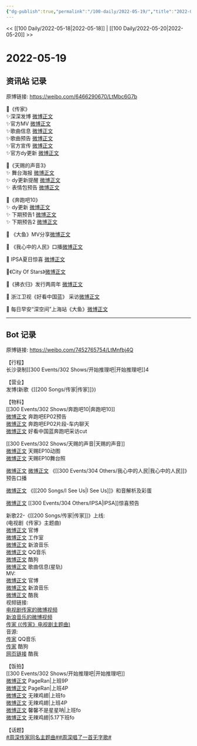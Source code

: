 ```yaml
---
{"dg-publish":true,"permalink":"/100-daily/2022-05-19/","title":"2022-05-19"}
---
```



<< [[100 Daily/2022-05-18\|2022-05-18]] | [[100 Daily/2022-05-20\|2022-05-20]] >>

# 2022-05-19

## 资讯站 记录

原博链接: https://weibo.com/6466290670/LtMbc6G7b

🌟《传家》  
✨深深发博 [微博正文](https://m.weibo.cn/6466290670/4770782653974117)  
✨官方MV [微博正文](https://m.weibo.cn/6466290670/4770807241246622)  
✨歌曲信息 [微博正文](https://m.weibo.cn/6466290670/4770780498362663)  
✨歌曲预告 [微博正文](https://m.weibo.cn/6466290670/4770766815497352)  
✨官方宣传 [微博正文](https://m.weibo.cn/6466290670/4770780658010038)  
✨官方dy更新 [微博正文](https://m.weibo.cn/6466290670/4770861993957171)

🌟《天赐的声音3》  
✨ 舞台海报 [微博正文](https://m.weibo.cn/6466290670/4770870457010245)  
✨ dy更新提醒 [微博正文](https://m.weibo.cn/6466290670/4770857064595890)  
✨ 表情包预告 [微博正文](https://m.weibo.cn/6466290670/4770810655408337)

🌟《奔跑吧10》  
✨ dy更新 [微博正文](https://m.weibo.cn/6466290670/4770859468198348)  
✨ 下期预告1 [微博正文](https://m.weibo.cn/6466290670/4770783879236711)  
✨ 下期预告2 [微博正文](https://m.weibo.cn/6466290670/4770846536633883)

🌟 《大鱼》MV分享[微博正文](https://m.weibo.cn/6466290670/4770991458746467)

🌟 《我心中的人民》口播[微博正文](https://m.weibo.cn/6466290670/4770791800964654)

🌟 IPSA夏日惊喜 [微博正文](https://m.weibo.cn/6466290670/4770903491349327)

🌟《City Of Stars》[微博正文](https://m.weibo.cn/6466290670/4770906565773931)

🌟《拂衣归》发行两周年 [微博正文](https://m.weibo.cn/6466290670/4770860990203356)

🌟 浙江卫视《好看中国蓝》 采访[微博正文](https://m.weibo.cn/6466290670/4770995157600094)

🌟 每日早安“深空间”上海站《大鱼》[微博正文](https://m.weibo.cn/6466290670/4770756484923463)

---
## Bot 记录

原博链接: https://weibo.com/7452765754/LtMnfbj4Q

【行程】  
长沙录制[[300 Events/302 Shows/开始推理吧\|开始推理吧]]4

【营业】  
[](https://m.weibo.cn/1736988591/4770780460354838) 发博(新歌《[[200 Songs/传家\|传家]]》)

【物料】  
[[300 Events/302 Shows/奔跑吧10\|奔跑吧10]]  
[微博正文](https://m.weibo.cn/5242381821/4770782071231662) 奔跑吧EP02预告  
[微博正文](https://m.weibo.cn/5242381821/4770838513452355) 奔跑吧EP02片段-车内聊天  
[](https://m.weibo.cn/3223747774/4770957149082111) [微博正文](https://m.weibo.cn/5876797510/4770968373561268) 好看中国蓝奔跑吧采访cut

[[300 Events/302 Shows/天赐的声音\|天赐的声音]]  
[微博正文](https://m.weibo.cn/1315706994/4770778115475433) 天赐EP10动图  
[微博正文](https://m.weibo.cn/1315706994/4770868708770293) 天赐EP10舞台照

[微博正文](https://m.weibo.cn/2245175993/4770788055452507) [微博正文](https://m.weibo.cn/1943724947/4770793706227635) 《[[300 Events/304 Others/我心中的人民\|我心中的人民]]》预告口播

[微博正文](https://m.weibo.cn/1307345767/4770892540280968) 《[[200 Songs/I See Us\|I See Us]]》和音解析及彩蛋

[微博正文](https://m.weibo.cn/1851789841/4770902477113124) [[300 Events/304 Others/IPSA\|IPSA]]惊喜预告

新歌22-《[[200 Songs/传家\|传家]]》上线:  
(电视剧《传家》主题曲)  
[微博正文](https://m.weibo.cn/7746762676/4770763029088124) 官博  
[微博正文](https://m.weibo.cn/7478855230/4770787526971206) 工作室  
[微博正文](https://m.weibo.cn/1266269835/4770774461973832) 新浪音乐  
[微博正文](https://m.weibo.cn/2169129705/4770778119668679) QQ音乐  
[微博正文](https://m.weibo.cn/1665103091/4770778141426437) 酷狗  
[微博正文](https://m.weibo.cn/6466290670/4770780498362663) 歌曲信息(星轨)  
MV:  
[微博正文](https://m.weibo.cn/7746762676/4770779726875597) 官博  
[微博正文](https://m.weibo.cn/1266269835/4770778660735185) 新浪音乐  
[微博正文](https://m.weibo.cn/1738434147/4770885170891822) 酷我  
视频链接:  
[电视剧传家的微博视频](https://video.weibo.com/show?fid=1034:4770611541770334)  
[新浪音乐的微博视频](https://video.weibo.com/show?fid=1034:4770778416349210)  
[传家 (《传家》电视剧主题曲)](https://weibo.cn/sinaurl?u=https%3A%2F%2Fc.y.qq.com%2Fbase%2Ffcgi-bin%2Fu%3F__%3DadpmhMLgOTix)  
音源:  
[传家](https://weibo.cn/sinaurl?u=https%3A%2F%2Fi.y.qq.com%2Fv8%2Fplaysong.html%3Fsongid%3D356206575%26source%3Dyqq%26ADTAG%3Dhz_wb_sf%26channelId%3D10081987) QQ音乐  
[传家](https://weibo.cn/sinaurl?u=https%3A%2F%2Ft4.kugou.com%2Fsong.html%3Fid%3D1vTE96fzzV3) 酷狗  
[网页链接](https://weibo.cn/sinaurl?u=http%3A%2F%2Fm.kuwo.cn%2Fnewh5app%2Fplay_detail%2F220452478) 酷我

【饭拍】  
[[300 Events/302 Shows/开始推理吧\|开始推理吧]]  
[微博正文](https://m.weibo.cn/7633014126/4770809283087432) PageRan|上班9P  
[微博正文](https://m.weibo.cn/7633014126/4770834943837038) PageRan|上班4P  
[微博正文](https://m.weibo.cn/7495641082/4770804291867071) 无辣鸡翅|上班fo  
[微博正文](https://m.weibo.cn/7495641082/4770830498139879) 无辣鸡翅|上班4P  
[微博正文](https://m.weibo.cn/5100381535/4770802367468592) 馨馨不是星星呐|上班fo  
[微博正文](https://m.weibo.cn/7495641082/4770664714338326) 无辣鸡翅|5.17下班fo

【话题】  
[#周深传家同名主题曲#](https://s.weibo.com/weibo?q=%23%E5%91%A8%E6%B7%B1%E4%BC%A0%E5%AE%B6%E5%90%8C%E5%90%8D%E4%B8%BB%E9%A2%98%E6%9B%B2%23)[#周深唱了一首无字歌#](https://s.weibo.com/weibo?q=%23%E5%91%A8%E6%B7%B1%E5%94%B1%E4%BA%86%E4%B8%80%E9%A6%96%E6%97%A0%E5%AD%97%E6%AD%8C%23)
